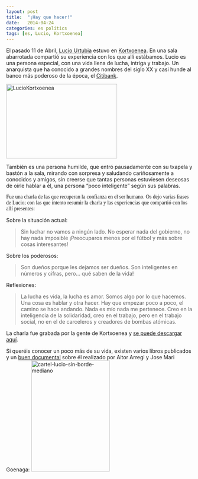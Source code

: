 ```yaml
---
layout: post
title:  "¡Hay que hacer!"
date:   2014-04-24
categories: es politics 
tags: [es, Lucio, Kortxoenea]
---
```

El pasado 11 de Abril, <a title="Lucio Urtubia" href="https://es.wikipedia.org/wiki/Lucio_Urtubia" target="_blank">Lucio Urtubia</a> estuvo en <a title="Kortxoenea" href="http://kortxoenea.com/2014/03/25/lucio-urtubia-kortxoenean/" target="_blank">Kortxoenea</a>. En una sala abarrotada compartió su experiencia con los que allí estábamos. Lucio es una persona especial, con una vida llena de lucha, intriga y trabajo. Un anarquista que ha conocido a grandes nombres del siglo XX y casi hunde al banco más poderoso de la época, el <a title="Citibank" href="https://es.wikipedia.org/wiki/Citibank" target="_blank">Citibank</a>.


<a href="http://kortxoenea.com/2014/03/25/lucio-urtubia-kortxoenean/"><img class="aligncenter wp-image-1465 size-medium" src="http://izaroblog.files.wordpress.com/2014/04/luciokortxoenea.jpg?w=300" alt="LucioKortxoenea" width="300" height="201" /></a></p>

También es una persona humilde, que entró pausadamente con su txapela y bastón a la sala, mirando con sorpresa y saludando cariñosamente a conocidos y amigos, sin creerse que tantas personas estuviesen deseosas de oírle hablar a él, una persona “poco inteligente” según sus palabras.</span></p>
<span style="font-family:'Ubuntu Light';">Fue una charla de las que recuperan la confianza en el ser humano. Os dejo varias frases de Lucio; con las que intento resumir la charla y las experiencias que compartió con los allí presentes:</span>

Sobre la situación actual: 
> Sin luchar no vamos a ningún lado.
> No esperar nada del gobierno, no hay nada imposible
> ¡Preocuparos menos por el fútbol y más sobre cosas interesantes!

Sobre los poderosos: 
> Son dueños porque les dejamos ser dueños.
> Son inteligentes en números y cifras, pero... qué saben de la vida!
 
Reflexiones:
> La lucha es vida, la lucha es amor.
> Somos algo por lo que hacemos.
> Una cosa es hablar y otra hacer.
> Hay que empezar poco a poco, el camino se hace andando.
> Nada es mío nada me pertenece.
> Creo en la inteligencia de la solidaridad, creo en el trabajo, pero en el trabajo social, no en el de carceleros y creadores de bombas atómicas.

La charla fue grabada por la gente de Kortxoenea y <a title="Lucio Audio" href="http://kortxoenea.com/2014/04/14/lucio-urtubiaren-hitzaldiaren-audioa/" target="_blank">se puede descargar aquí</a>.

Si queréis conocer un poco más de su vida, existen varios libros publicados y un <a title="Documental Lucio" href="http://www.lucio.com.es/index.html" target="_blank">buen documental</a> sobre él realizado por Aitor Arregi y Jose Mari Goenaga:
<a href="http://www.rtve.es/alacarta/videos/el-documental/documental-lucio/961865/"><img class="aligncenter wp-image-1461 size-medium" src="http://izaroblog.files.wordpress.com/2014/04/cartel-lucio-sin-borde-mediano.jpg?w=212" alt="cartel-lucio-sin-borde-mediano" width="212" height="300" /></a>
